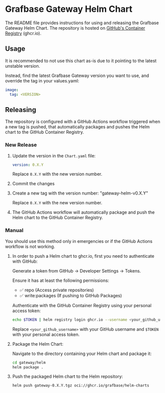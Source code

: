 # Grafbase Gateway Helm Chart

The README file provides instructions for using and releasing the Grafbase Gateway Helm Chart.
The repository is hosted on [GitHub's Container Registry](https://docs.github.com/en/packages/working-with-a-github-packages-registry/working-with-the-container-registry) (ghcr.io).

## Usage

It is recommended to not use this chart as-is due to it pointing to the latest unstable version.

Instead, find the latest Grafbase Gateway version you want to use, and override the tag in your values.yaml:

```yaml
image:
  tag: <VERSION>
```

## Releasing

The repository is configured with a GitHub Actions workflow triggered when a new tag is pushed, that automatically packages and pushes the Helm chart to the GitHub Container Registry.

### New Release

1. Update the version in the `Chart.yaml` file:

    ```yaml
    version: 0.X.Y
    ```

    Replace `0.X.Y` with the new version number.

2. Commit the changes

3. Create a new tag with the version number: "gateway-helm-v0.X.Y"

    Replace `0.X.Y` with the new version number.

4. The GitHub Actions workflow will automatically package and push the Helm chart to the GitHub Container Registry.

### Manual

You should use this method only in emergencies or if the GitHub Actions workflow is not working.

1. In order to push a Helm chart to ghcr.io, first you need to authenticate with GitHub:

    Generate a token from GitHub → Developer Settings → Tokens.

    Ensure it has at least the following permissions:

    - ✅ repo (Access private repositories)
    - ✅ write:packages (If pushing to GitHub Packages)

    Authenticate with the GitHub Container Registry using your personal access token:

    ```bash
    echo $TOKEN | helm registry login ghcr.io --username <your_github_username> --password-stdin
    ```

    Replace `<your_github_username>` with your GitHub username and `$TOKEN` with your personal access token.

2. Package the Helm Chart:

    Navigate to the directory containing your Helm chart and package it:

    ```bash
    cd gateway/helm
    helm package .
    ```

3. Push the packaged Helm chart to the Helm repository:

    ```bash
    helm push gateway-0.X.Y.tgz oci://ghcr.io/grafbase/helm-charts
    ```
